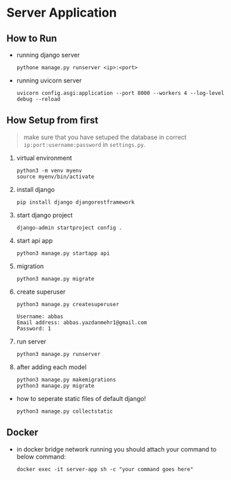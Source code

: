 # Server Application

## How to Run

- running django server

    ```shell
    pythone manage.py runserver <ip>:<port>
    ```

- running uvicorn server

    ```shell
    uvicorn config.asgi:application --port 8000 --workers 4 --log-level debug --reload
    ```

## How Setup from first

> make sure that you have setuped the database in correct `ip:port:username:password`
> in `settings.py`.

1. virtual environment

    ```shell
    python3 -m venv myenv
    source myenv/bin/activate
    ```

2. install django

    ```shell
    pip install django djangorestframework
    ```

3. start django project

    ```shell
    django-admin startproject config . 
    ```

4. start api app

    ```shell
    python3 manage.py startapp api 
    ```

5. migration

    ```shell
    python3 manage.py migrate
    ```

6. create superuser

    ```shell
    python3 manage.py createsuperuser

    Username: abbas
    Email address: abbas.yazdanmehr1@gmail.com
    Password: 1
    ```

7. run server

    ```shell
    python3 manage.py runserver
    ```

8. after adding each model

    ```shell
    python3 manage.py makemigrations
    python3 manage.py migrate
    ```

- how to seperate static files of default django!

    ```shell
    python3 manage.py collectstatic 
    ```

## Docker

- in docker bridge network running you should attach your command to below command:

    ```shell
    docker exec -it server-app sh -c "your command goes here"
    ```
